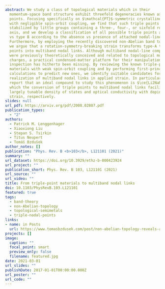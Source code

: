```yaml
---
abstract: We study a class of topological materials which in their
  momentum-space band structure exhibit threefold degeneracies known as triple
  points. Focusing specifically on $\mathcal{PT}$-symmetric crystalline solids
  with negligible spin-orbit coupling, we find that such triple points can be
  stabilized by little groups containing a three-, four-, or sixfold rotation
  axis, and we develop a classification of all possible triple points as type A
  vs type B according to the absence vs presence of attached nodal-line arcs.
  Furthermore, by employing the recently discovered non-Abelian band topology,
  we argue that a rotation-symmetry-breaking strain transforms type-A triple
  points into multiband nodal links. Although multiband nodal-line compositions
  were previously theoretically conceived and related to topological monopole
  charges, a practical condensed-matter platform for their manipulation and
  inspection has hitherto been missing. By reviewing the known triple-point
  materials with weak spin-orbit coupling and by performing first-principles
  calculations to predict new ones, we identify suitable candidates for the
  realization of multiband nodal links in applied strain. In particular, we
  report that an ideal compound to study this phenomenon is $\ce{Li2NaN}$, in
  which the conversion of triple points to multiband nodal links facilitates a
  largely tunable density of states and optical conductivity with doping and
  strain, respectively.
slides: null
url_pdf: https://arxiv.org/pdf/2008.02807.pdf
publication_types:
  - "2"
authors:
  - Patrick M. Lenggenhager
  - Xiaoxiong Liu
  - Stepan S. Tsirkin
  - Titus Neupert
  - Tomáš Bzdušek
author_notes: []
publication: "Phys. Rev. B <b>103</b>, L121101 (2021)"
summary: ""
url_dataset: https://doi.org/10.3929/ethz-b-000423924
url_project: ""
publication_short: Phys. Rev. B 103, L121101 (2021)
url_source: ""
url_video: ""
title: From triple-point materials to multiband nodal links
doi: 10.1103/PhysRevB.103.L121101
featured: true
tags:
  - band-theory
  - non-Abelian-topology
  - topological-semimetals
  - triple-nodal-points
links:
- name: in Posts
  url: https://www.tomasbzdusek.com/post/non-abelian-topology-reveals-a-relation-between-triple-points-and-nodal-links/
projects: []
image:
  caption: ""
  focal_point: smart
  preview_only: false
  filename: featured.jpg
date: 2021-03-01
url_slides: ""
publishDate: 2017-01-01T00:00:00.000Z
url_poster: ""
url_code: ""
---
```

